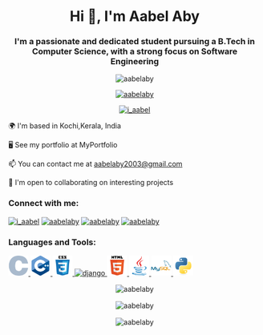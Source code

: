 <h1 align="center">Hi 👋, I'm Aabel Aby</h1>
<h3 align="center">I'm a passionate and dedicated student pursuing a B.Tech in Computer Science, with a strong focus on Software Engineering</h3>

<p align="center">
<img src="https://komarev.com/ghpvc/?username=aabelaby&label=Profile%20views&color=0e75b6&style=flat" alt="aabelaby" />
</p>

<p align="center">
<a href="https://github.com/ryo-ma/github-profile-trophy"><img src="https://github-profile-trophy.vercel.app/?username=aabelaby" alt="aabelaby" /></a>
</p>

<p align="center">
<a href="https://twitter.com/i_aabel" target="blank"><img src="https://img.shields.io/twitter/follow/i_aabel?logo=twitter&style=for-the-badge" alt="i_aabel" /></a>
</p>

🌍 I'm based in Kochi,Kerala, India

🖥️ See my portfolio at MyPortfolio

📫 You can contact me at aabelaby2003@gmail.com

🤝 I'm open to collaborating on interesting projects

<h3 align="left">Connect with me:</h3>
<p align="left">
<a href="https://twitter.com/i_aabel" target="blank"><img align="center" src="https://raw.githubusercontent.com/rahuldkjain/github-profile-readme-generator/master/src/images/icons/Social/twitter.svg" alt="i_aabel" height="30" width="40" /></a>
<a href="https://linkedin.com/in/aabelaby" target="blank"><img align="center" src="https://raw.githubusercontent.com/rahuldkjain/github-profile-readme-generator/master/src/images/icons/Social/linked-in-alt.svg" alt="aabelaby" height="30" width="40" /></a>
<a href="https://fb.com/aabelaby" target="blank"><img align="center" src="https://raw.githubusercontent.com/rahuldkjain/github-profile-readme-generator/master/src/images/icons/Social/facebook.svg" alt="aabelaby" height="30" width="40" /></a>
<a href="https://instagram.com/aabelaby" target="blank"><img align="center" src="https://raw.githubusercontent.com/rahuldkjain/github-profile-readme-generator/master/src/images/icons/Social/instagram.svg" alt="aabelaby" height="30" width="40" /></a>
</p>

<h3 align="left">Languages and Tools:</h3>
<p align="left">
<a href="https://www.cprogramming.com/" target="_blank" rel="noreferrer"> <img src="https://raw.githubusercontent.com/devicons/devicon/master/icons/c/c-original.svg" alt="c" width="40" height="40"/> </a>
<a href="https://www.w3schools.com/cpp/" target="_blank" rel="noreferrer"> <img src="https://raw.githubusercontent.com/devicons/devicon/master/icons/cplusplus/cplusplus-original.svg" alt="cplusplus" width="40" height="40"/> </a>
<a href="https://www.w3schools.com/css/" target="_blank" rel="noreferrer"> <img src="https://raw.githubusercontent.com/devicons/devicon/master/icons/css3/css3-original-wordmark.svg" alt="css3" width="40" height="40"/> </a>
<a href="https://www.djangoproject.com/" target="_blank" rel="noreferrer"> <img src="https://cdn.worldvectorlogo.com/logos/django.svg" alt="django" width="40" height="40"/> </a>
<a href="https://www.w3.org/html/" target="_blank" rel="noreferrer"> <img src="https://raw.githubusercontent.com/devicons/devicon/master/icons/html5/html5-original-wordmark.svg" alt="html5" width="40" height="40"/> </a>
<a href="https://www.java.com" target="_blank" rel="noreferrer"> <img src="https://raw.githubusercontent.com/devicons/devicon/master/icons/java/java-original.svg" alt="java" width="40" height="40"/> </a>
<a href="https://www.mysql.com/" target="_blank" rel="noreferrer"> <img src="https://raw.githubusercontent.com/devicons/devicon/master/icons/mysql/mysql-original-wordmark.svg" alt="mysql" width="40" height="40"/> </a>
<a href="https://www.python.org" target="_blank" rel="noreferrer"> <img src="https://raw.githubusercontent.com/devicons/devicon/master/icons/python/python-original.svg" alt="python" width="40" height="40"/> </a>
</p>

<p align="center">
<img align="center" src="https://github-readme-stats.vercel.app/api/top-langs?username=aabelaby&show_icons=true&locale=en&layout=compact" alt="aabelaby" />
</p>

<p align="center">
<img align="center" src="https://github-readme-stats.vercel.app/api?username=aabelaby&show_icons=true&locale=en" alt="aabelaby" />
</p>

<p align="center">
<img align="center" src="https://github-readme-streak-stats.herokuapp.com/?user=aabelaby&" alt="aabelaby" />
</p>
